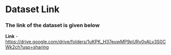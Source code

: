 # Dataset Link 

### The link of the dataset is given below 

**Link** - https://drive.google.com/drive/folders/1uKPK_H37euwMP9pURy0vALv3S0CWk2ch?usp=sharing
